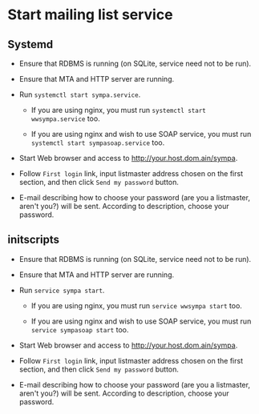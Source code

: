 Start mailing list service
==========================

Systemd
-------

  * Ensure that RDBMS is running (on SQLite, service need not to be run).

  * Ensure that MTA and HTTP server are running.

  * Run ``systemctl start sympa.service``.

    * If you are using nginx, you must run ``systemctl start wwsympa.service``
      too.

    * If you are using nginx and wish to use SOAP service, you must run
      ``systemctl start sympasoap.service`` too.

  * Start Web browser and access to <http://your.host.dom.ain/sympa>.

  * Follow ``First login`` link, input listmaster address chosen on the
    first section, and then click ``Send my password`` button.

  * E-mail describing how to choose your password (are you a listmaster,
    aren't you?) will be sent.  According to description, choose your
    password.

initscripts
-----------

  * Ensure that RDBMS is running (on SQLite, service need not to be run).

  * Ensure that MTA and HTTP server are running.

  * Run ``service sympa start``.

    * If you are using nginx, you must run ``service wwsympa start`` too.

    * If you are using nginx and wish to use SOAP service, you must run
      ``service sympasoap start`` too.

  * Start Web browser and access to <http://your.host.dom.ain/sympa>.

  * Follow ``First login`` link, input listmaster address chosen on the
    first section, and then click ``Send my password`` button.

  * E-mail describing how to choose your password (are you a listmaster,
    aren't you?) will be sent.  According to description, choose your
    password.

